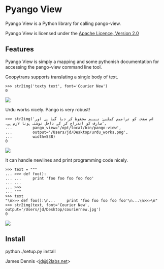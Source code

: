 Pyango View
===========

Pyango View is a Python library for calling pango-view.

Pyango View is licensed under the [Apache Licence, Version 2.0](http://www.apache.org/licenses/LICENSE-2.0.html)

Features
--------

Pyango View is simply a mapping and some pythonish documentation for accessing the pango-view command line tool.

Goopytrans supports translating a single body of text.

    >>> str2img('texty text', font='Courier New')
    0

<a href="/j2labs/pyango_view/raw/master/docs/images/textytext.png"><img src="/j2labs/pyango_view/raw/master/docs/images/textytext.png" /></a>

Urdu works nicely. Pango is very robust!

    >>> str2img('اس صفحہ کو ترامیم کیلیۓ نـیـم محفوظ کر دیا گیا ہے اور صارف کو اندراج کر کے داخل نوشتہ ہونا لازم ہے۔', 
    ...         pango_view='/opt/local/bin/pango-view',
    ...         output='/Users/jd/Desktop/urdu_works.png',
    ...         width=538)
    0

<a href="/j2labs/pyango_view/raw/images/urdu_works.png"><img src="/j2labs/pyango_view/raw/images/urdu_works.png" /></a>

It can handle newlines and print programming code nicely.

    >>> text = """
    ... >>> def foo():
    ... ...     print 'foo foo foo foo foo'
    ... ...
    ... >>>
    ... """
    >>> text
    "\n>>> def foo():\n...     print 'foo foo foo foo foo'\n...\n>>>\n"
    >>> str2img(text, font='Courier New', output='/Users/jd/Desktop/couriernew.jpg')
    0

<a href="/j2labs/pyango_view/raw/images/programming_code.png"><img src="/j2labs/pyango_view/raw/images/programming_code.png" /></a>
    
Install
-------

python ./setup.py install

James Dennis <<jd@j2labs.net>>
